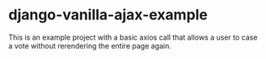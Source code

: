 # django-vanilla-ajax-example
 This is an example project with a basic axios call that allows a user to case a vote without rerendering the entire page again.

 